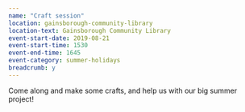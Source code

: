 ```yaml
---
name: "Craft session"
location: gainsborough-community-library
location-text: Gainsborough Community Library
event-start-date: 2019-08-21
event-start-time: 1530
event-end-time: 1645
event-category: summer-holidays
breadcrumb: y
---
```


Come along and make some crafts, and help us with our big summer project!
